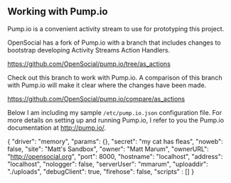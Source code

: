 Working with Pump.io
--------------------

Pump.io is a convenient activity stream to use for prototyping this project.

OpenSocial has a fork of Pump.io with a branch that includes changes to bootstrap developing Activity Streams Action Handlers.

  https://github.com/OpenSocial/pump.io/tree/as_actions
  
Check out this branch to work with Pump.io.  A comparison of this branch with Pump.io will make it clear where the changes have been made.

  https://github.com/OpenSocial/pump.io/compare/as_actions
  
Below I am including my sample `/etc/pump.io.json` configuration file.  For more details on setting up and running Pump.io, I refer to you the Pump.io documentation at http://pump.io/.

{
    "driver":  "memory",
    "params":  {},
    "secret":  "my cat has fleas",
    "noweb":  false,
    "site":  "Matt's Sandbox",
    "owner":  "Matt Marum",
    "ownerURL":  "http://opensocial.org",
    "port":  8000,
    "hostname":  "localhost",
    "address":  "localhost",
    "nologger":  false,
    "serverUser":  "mmarum",
    "uploaddir": "./uploads",
    "debugClient": true,
    "firehose": false,
    "scripts" : []
}
